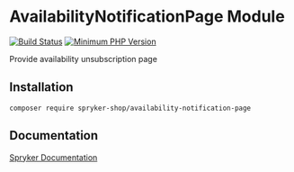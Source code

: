 # AvailabilityNotificationPage Module
[![Build Status](https://travis-ci.org/spryker-shop/availability-notification-page.svg)](https://travis-ci.org/spryker-shop/availability-notification-page)
[![Minimum PHP Version](https://img.shields.io/badge/php-%3E%3D%207.3-8892BF.svg)](https://php.net/)

Provide availability unsubscription page

## Installation

```
composer require spryker-shop/availability-notification-page
```

## Documentation

[Spryker Documentation](https://academy.spryker.com)
